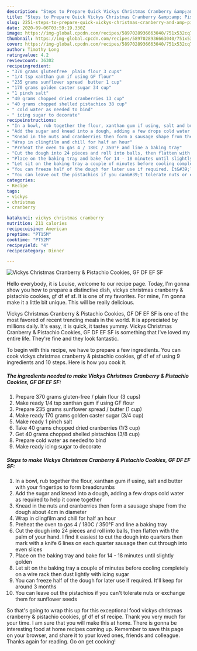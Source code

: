 ```yaml
---
description: "Steps to Prepare Quick Vickys Christmas Cranberry &amp;amp; Pistachio Cookies, GF DF EF SF"
title: "Steps to Prepare Quick Vickys Christmas Cranberry &amp;amp; Pistachio Cookies, GF DF EF SF"
slug: 2251-steps-to-prepare-quick-vickys-christmas-cranberry-and-amp-pistachio-cookies-gf-df-ef-sf
date: 2020-09-06T03:59:19.330Z
image: https://img-global.cpcdn.com/recipes/5897028936663040/751x532cq70/vickys-christmas-cranberry-pistachio-cookies-gf-df-ef-sf-recipe-main-photo.jpg
thumbnail: https://img-global.cpcdn.com/recipes/5897028936663040/751x532cq70/vickys-christmas-cranberry-pistachio-cookies-gf-df-ef-sf-recipe-main-photo.jpg
cover: https://img-global.cpcdn.com/recipes/5897028936663040/751x532cq70/vickys-christmas-cranberry-pistachio-cookies-gf-df-ef-sf-recipe-main-photo.jpg
author: Timothy Long
ratingvalue: 4.2
reviewcount: 36302
recipeingredient:
- "370 grams glutenfree  plain flour 3 cups"
- "1/4 tsp xanthan gum if using GF flour"
- "235 grams sunflower spread  butter 1 cup"
- "170 grams golden caster sugar 34 cup"
- "1 pinch salt"
- "40 grams chopped dried cranberries 13 cup"
- "40 grams chopped shelled pistachios 38 cup"
- " cold water as needed to bind"
- " icing sugar to decorate"
recipeinstructions:
- "In a bowl, rub together the flour, xanthan gum if using, salt and butter with your fingertips to form breadcrumbs"
- "Add the sugar and knead into a dough, adding a few drops cold water as required to help it come together"
- "Knead in the nuts and cranberries then form a sausage shape from the dough about 4cm in diameter"
- "Wrap in clingfilm and chill for half an hour"
- "Preheat the oven to gas 4 / 180C / 350°F and line a baking tray"
- "Cut the dough into 24 pieces and roll into balls, then flatten with the palm of your hand. I find it easiest to cut the dough into quarters then mark with a knife 6 lines on each quarter sausage then cut through into even slices"
- "Place on the baking tray and bake for 14 - 18 minutes until slightly golden"
- "Let sit on the baking tray a couple of minutes before cooling completely on a wire rack then dust lightly with icing sugar"
- "You can freeze half of the dough for later use if required. It&#39;ll keep for around 3 months"
- "You can leave out the pistachios if you can&#39;t tolerate nuts or exchange them for sunflower seeds"
categories:
- Recipe
tags:
- vickys
- christmas
- cranberry

katakunci: vickys christmas cranberry 
nutrition: 211 calories
recipecuisine: American
preptime: "PT15M"
cooktime: "PT52M"
recipeyield: "4"
recipecategory: Dinner

---
```



![Vickys Christmas Cranberry &amp; Pistachio Cookies, GF DF EF SF](https://img-global.cpcdn.com/recipes/5897028936663040/751x532cq70/vickys-christmas-cranberry-pistachio-cookies-gf-df-ef-sf-recipe-main-photo.jpg)

Hello everybody, it is Louise, welcome to our recipe page. Today, I'm gonna show you how to prepare a distinctive dish, vickys christmas cranberry &amp; pistachio cookies, gf df ef sf. It is one of my favorites. For mine, I'm gonna make it a little bit unique. This will be really delicious.



Vickys Christmas Cranberry &amp; Pistachio Cookies, GF DF EF SF is one of the most favored of recent trending meals in the world. It is appreciated by millions daily. It's easy, it is quick, it tastes yummy. Vickys Christmas Cranberry &amp; Pistachio Cookies, GF DF EF SF is something that I've loved my entire life. They're fine and they look fantastic.


To begin with this recipe, we have to prepare a few ingredients. You can cook vickys christmas cranberry &amp; pistachio cookies, gf df ef sf using 9 ingredients and 10 steps. Here is how you cook it.

<!--inarticleads1-->

##### The ingredients needed to make Vickys Christmas Cranberry &amp; Pistachio Cookies, GF DF EF SF:

1. Prepare 370 grams gluten-free / plain flour (3 cups)
1. Make ready 1/4 tsp xanthan gum if using GF flour
1. Prepare 235 grams sunflower spread / butter (1 cup)
1. Make ready 170 grams golden caster sugar (3/4 cup)
1. Make ready 1 pinch salt
1. Take 40 grams chopped dried cranberries (1/3 cup)
1. Get 40 grams chopped shelled pistachios (3/8 cup)
1. Prepare  cold water as needed to bind
1. Make ready  icing sugar to decorate




<!--inarticleads2-->

##### Steps to make Vickys Christmas Cranberry &amp; Pistachio Cookies, GF DF EF SF:

1. In a bowl, rub together the flour, xanthan gum if using, salt and butter with your fingertips to form breadcrumbs
1. Add the sugar and knead into a dough, adding a few drops cold water as required to help it come together
1. Knead in the nuts and cranberries then form a sausage shape from the dough about 4cm in diameter
1. Wrap in clingfilm and chill for half an hour
1. Preheat the oven to gas 4 / 180C / 350°F and line a baking tray
1. Cut the dough into 24 pieces and roll into balls, then flatten with the palm of your hand. I find it easiest to cut the dough into quarters then mark with a knife 6 lines on each quarter sausage then cut through into even slices
1. Place on the baking tray and bake for 14 - 18 minutes until slightly golden
1. Let sit on the baking tray a couple of minutes before cooling completely on a wire rack then dust lightly with icing sugar
1. You can freeze half of the dough for later use if required. It&#39;ll keep for around 3 months
1. You can leave out the pistachios if you can&#39;t tolerate nuts or exchange them for sunflower seeds




So that's going to wrap this up for this exceptional food vickys christmas cranberry &amp; pistachio cookies, gf df ef sf recipe. Thank you very much for your time. I am sure that you will make this at home. There is gonna be interesting food at home recipes coming up. Remember to save this page on your browser, and share it to your loved ones, friends and colleague. Thanks again for reading. Go on get cooking!
